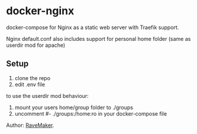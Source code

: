 # docker-nginx

docker-compose for Nginx as a static web server with Traefik support.

Nginx default.conf also includes support for personal home folder (same as userdir mod for apache)

## Setup
1. clone the repo
2. edit .env file

to use the userdir mod behaviour:
1. mount your users home/group folder to ./groups
2. uncomment #- ./groups:/home:ro in your docker-compose file

Author: [RaveMaker][RaveMaker].

[RaveMaker]: http://ravemaker.net
 